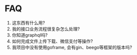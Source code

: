 # FAQ

1. 这东西有什么用?
2. 我的接口业务流程很复杂怎么处理?
3. 你知道graphql吗?
4. 如何完成文件上传下载、微信支付等操作?
5. 我项目中没有使用goframe, 会有gin、beego等框架的版本吗?